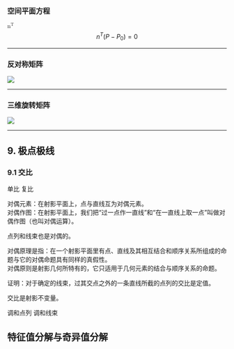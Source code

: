 ### 空间平面方程
<math xmlns="http://www.w3.org/1998/Math/MathML"><msup><mi mathvariant="normal">n</mi><mi mathvariant="normal">T</mi></msup></math>
$$n^{T}(P-P_{0})=0$$   
***
### 反对称矩阵
![](/img/fandui.png)

***

### 三维旋转矩阵
![](/img/rota.jpg)
***
## 9. 极点极线

### 9.1 交比
单比
复比

对偶元素：在射影平面上，点与直线互为对偶元素。
<br> 对偶作图：在射影平面上，我们把“过一点作一直线”和“在一直线上取一点”叫做对偶作图（也叫对偶运算）。

点列和线束也是对偶的。

对偶原理是指：在一个射影平面里有点、直线及其相互结合和顺序关系所组成的命题与它的对偶命题具有同样的真假性。
<br> 对偶原则是射影几何所特有的，它只适用于几何元素的结合与顺序关系的命题。

证明：对于确定的线束，过其交点之外的一条直线所截的点列的交比是定值。

交比是射影不变量。

调和点列
调和线束

## 特征值分解与奇异值分解

